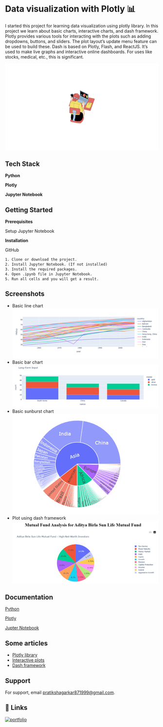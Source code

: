 
# Data visualization with Plotly 📊

I started this project for learning data visualization using plotly library. In this project we learn about basic charts, interactive charts, and dash framework.  
Plotly provides various tools for interacting with the plots such as adding dropdowns, buttons, and sliders. The plot layout’s update menu feature can be used to build these. 
Dash is based on Plotly, Flash, and ReactJS. It’s used to make live graphs and interactive online dashboards. For uses like stocks, medical, etc., this is significant.

![Alt Text](https://github.com/Pratiksha8799/Python-Projects/blob/main/Basic_Charts/images/Visualization.png)




## Tech Stack

**Python** 

**Plotly** 

**Jupyter Notebook**


## Getting Started

**Prerequisites**

Setup Jupyter Notebook

**Installation**

GitHub

    1. Clone or download the project.
    2. Install Jupyter Notebook. (If not installed)
    3. Install the required packages.
    4. Open .ipynb file in Jupyter Notebook.
    5. Run all cells and you will get a result.







## Screenshots
* Basic line chart
![App Screenshot](https://github.com/Pratiksha8799/Python-Projects/blob/main/Basic_Charts/images/Basic_Line.PNG)
* Basic bar chart
![App Screenshot](https://github.com/Pratiksha8799/Python-Projects/blob/main/Basic_Charts/images/basic_bar.PNG)
* Basic sunburst chart
![App Screenshot](https://github.com/Pratiksha8799/Python-Projects/blob/main/Basic_Charts/images/basic_sunbrust.PNG)
* Plot using dash framework
![App Screenshot](https://github.com/Pratiksha8799/Python-Projects/blob/main/Basic_Charts/images/dash1.PNG)


## Documentation
[Python](https://www.python.org/)

[Plotly](https://plotly.com/python/)

[Jupter Notebook](https://jupyter-notebook.readthedocs.io/en/latest/)


## Some articles

 - [Plotly library](https://medium.com/@pratiksha.garkar/exploring-the-benefits-of-data-visualization-with-plotly-library-5472467c7e59)
 - [Interactive plots](https://medium.com/@pratiksha.garkar/interacting-with-the-plots-using-plotly-a-comprehensive-tutorial-01c50309c33d)
 - [Dash framework](https://medium.com/@pratiksha.garkar/what-is-the-most-powerful-feature-of-plotly-the-dash-framework-8a2b0d41b8b2)


## Support

For support, email pratikshagarkar871999@gmail.com.


## 🔗 Links
[![portfolio](https://img.shields.io/badge/my_portfolio-000?style=for-the-badge&logo=ko-fi&logoColor=white)](https://medium.com/@pratiksha.garkar)



